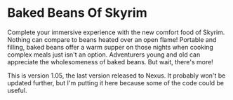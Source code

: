 # Baked Beans Of Skyrim

Complete your immersive experience with the new comfort food of Skyrim. Nothing can compare to beans heated over an open flame! Portable and filling, baked beans offer a warm supper on those nights when cooking complex meals just isn't an option.  Adventurers young and old can appreciate the wholesomeness of baked beans. But wait, there's more! 

This is version 1.05, the last version released to Nexus. It probably won't be updated further, but I'm putting it here because some of the code could be useful.
